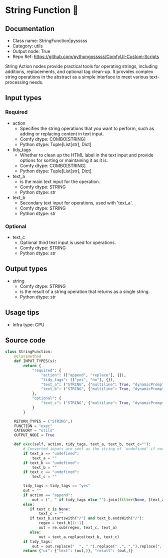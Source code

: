 # String Function 🐍
## Documentation
- Class name: StringFunction|pysssss
- Category: utils
- Output node: True
- Repo Ref: https://github.com/pythongosssss/ComfyUI-Custom-Scripts

String Action nodes provide practical tools for operating strings, including additions, replacements, and optional tag clean-up. It provides complex string operations in the abstract as a simple interface to meet various text-processing needs.

## Input types
### Required
- action
    - Specifies the string operations that you want to perform, such as adding or replacing content in text input.
    - Comfy dtype: COMBO[STRING]
    - Python dtype: Tuple[List[str], Dict]
- tidy_tags
    - Whether to clean up the HTML label in the text input and provide options for sorting or maintaining it as it is.
    - Comfy dtype: COMBO[STRING]
    - Python dtype: Tuple[List[str], Dict]
- text_a
    - is the main text input for the operation.
    - Comfy dtype: STRING
    - Python dtype: str
- text_b
    - Secondary text input for operations, used with 'text_a'.
    - Comfy dtype: STRING
    - Python dtype: str

### Optional
- text_c
    - Optional third text input is used for operations.
    - Comfy dtype: STRING
    - Python dtype: str

## Output types
- string
    - Comfy dtype: STRING
    - is the result of a string operation that returns as a single string.
    - Python dtype: str

## Usage tips
- Infra type: CPU
<!-- - Common nodes:
    - [CLIPTextEncode](../../Comfy/Nodes/CLIPTextEncode.md) -->

## Source code
```python
class StringFunction:
    @classmethod
    def INPUT_TYPES(s):
        return {
            "required": {
                "action": (["append", "replace"], {}),
                "tidy_tags": (["yes", "no"], {}),
                "text_a": ("STRING", {"multiline": True, "dynamicPrompts": False}),
                "text_b": ("STRING", {"multiline": True, "dynamicPrompts": False}),
            },
            "optional": {
                "text_c": ("STRING", {"multiline": True, "dynamicPrompts": False})
            }
        }

    RETURN_TYPES = ("STRING",)
    FUNCTION = "exec"
    CATEGORY = "utils"
    OUTPUT_NODE = True

    def exec(self, action, tidy_tags, text_a, text_b, text_c=""):
        # Converted inputs are sent as the string of 'undefined' if not connected
        if text_a == "undefined":
            text_a = ""
        if text_b == "undefined":
            text_b = ""
        if text_c == "undefined":
            text_c = ""

        tidy_tags = tidy_tags == "yes"
        out = ""
        if action == "append":
            out = (", " if tidy_tags else "").join(filter(None, [text_a, text_b, text_c]))
        else:
           if text_c is None:
               text_c = ""
           if text_b.startswith("/") and text_b.endsWith("/"):
               regex = text_b[1:-1]
               out = re.sub(regex, text_c, text_a)
           else:
               out = text_a.replace(text_b, text_c)
        if tidy_tags:
            out = out.replace("  ", " ").replace(" ,", ",").replace(",,", ",").replace(",,", ",")
        return {"ui": {"text": (out,)}, "result": (out,)}
